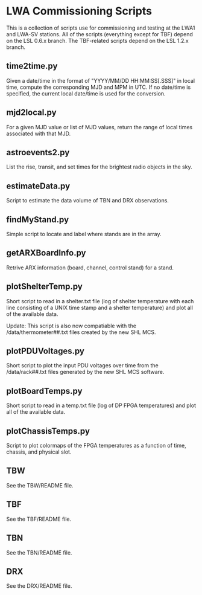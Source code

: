 LWA Commissioning Scripts
=========================
This is a collection of scripts use for commissioning and testing at the LWA1 
and LWA-SV stations.  All of the scripts (everything except for TBF) depend 
on the LSL 0.6.x branch.  The TBF-related scripts depend on the LSL 1.2.x 
branch.

time2time.py
------------
Given a date/time in the format of "YYYY/MM/DD HH:MM:SS[.SSS]" in local time, 
compute the corresponding MJD and MPM in UTC.  If no date/time is specified, the
current local date/time is used for the conversion.

mjd2local.py
------------
For a given MJD value or list of MJD values, return the range of local times 
associated with that MJD.

astroevents2.py
---------------
List the rise, transit, and set times for the brightest radio objects in the sky.

estimateData.py
---------------
Script to estimate the data volume of TBN and DRX observations.

findMyStand.py
--------------
Simple script to locate and label where stands are in the array.

getARXBoardInfo.py
------------------
Retrive ARX information (board, channel, control stand) for a stand.

plotShelterTemp.py
------------------
Short script to read in a shelter.txt file (log of shelter temperature with each
line consisting of a UNIX time stamp and a shelter temperature) and plot all of 
the available data.

Update:  This script is also now compatiable with the /data/thermometer##.txt files
created by the new SHL MCS.

plotPDUVoltages.py
------------------
Short script to plot the input PDU voltages over time from the /data/rack##.txt 
files generated by the new SHL MCS software.

plotBoardTemps.py
-----------------
Short script to read in a temp.txt file (log of DP FPGA temperatures) and plot 
all of the available data.

plotChassisTemps.py
-------------------
Script to plot colormaps of the FPGA temperatures as a function of time, chassis, 
and physical slot.

TBW
---
See the TBW/README file.

TBF
---
See the TBF/README file.

TBN
---
See the TBN/README file.

DRX
---
See the DRX/README file.

